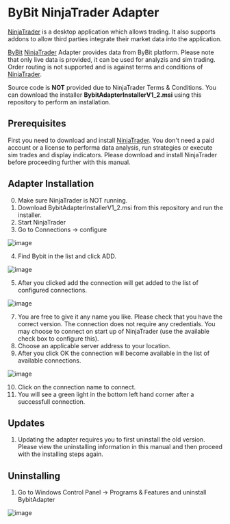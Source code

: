 # ByBit NinjaTrader Adapter

[NinjaTrader](https://www.ninjatrader.com)  is a desktop application which allows trading. It also supports addons to allow third parties integrate their market data into the application.

[ByBit](https://www.bybit.com) [NinjaTrader](https://www.ninjatrader.com) Adapter provides data from ByBit platform. Please note that only live data is provided, it can be used for analyzis and sim trading. Order routing is not supported and is against terms and conditions of [NinjaTrader](https://www.ninjatrader.com).

Source code is **NOT** provided due to NinjaTrader Terms & Conditions. You can download the installer **BybitAdapterInstallerV1_2.msi** using this repository to perform an installation.

## Prerequisites

First you need to download and install [NinjaTrader](https://www.ninjatrader.com). You don't need a paid account or a license to performa data analysis, run strategies or execute sim trades and display indicators. Please download and install NinjaTrader before proceeding further with this manual.

## Adapter Installation

0. Make sure NinjaTrader is NOT running.
1. Download BybitAdapterInstallerV1_2.msi from this repository and run the installer.
2. Start NinjaTrader
3. Go to Connections -> configure

![image](https://user-images.githubusercontent.com/23218905/118494541-e0ca7f80-b6e7-11eb-8263-cb0dafa1bf11.png)

4. Find Bybit in the list and click ADD.

![image](https://user-images.githubusercontent.com/23218905/118495698-102dbc00-b6e9-11eb-9a78-260b8f38f47a.png)

5. After you clicked add the connection will get added to the list of configured connections.

![image](https://user-images.githubusercontent.com/23218905/118496212-88947d00-b6e9-11eb-8022-d10a99da1abf.png)

7. You are free to give it any name you like. Please check that you have the correct version. The connection does not require any credentials. You may choose to connect on start up of NinjaTrader (use the available check box to configure this).
8. Choose an applicable server address to your location.
9. After you click OK the connection will become available in the list of available connections.

![image](https://user-images.githubusercontent.com/23218905/118496351-abbf2c80-b6e9-11eb-8753-26a847e420dd.png)

10. Click on the connection name to connect.
11. You will see a green light in the bottom left hand corner after a successfull connection.

## Updates

1. Updating the adapter requires you to first uninstall the old version. Please view the uninstalling information in this manual and then proceed with the installing steps again.

## Uninstalling

1. Go to Windows Control Panel -> Programs & Features and uninstall BybitAdapter

![image](https://user-images.githubusercontent.com/23218905/118495170-909fed00-b6e8-11eb-963d-f5faa9062acc.png)





